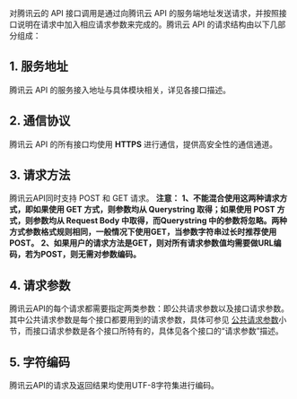 对腾讯云的 API 接口调用是通过向腾讯云 API 的服务端地址发送请求，并按照接口说明在请求中加入相应请求参数来完成的。腾讯云 API 的请求结构由以下几部分组成：

## 1. 服务地址
腾讯云 API 的服务接入地址与具体模块相关，详见各接口描述。

## 2. 通信协议
腾讯云 API 的所有接口均使用 **HTTPS** 进行通信，提供高安全性的通信通道。

## 3. 请求方法

腾讯云API同时支持 POST 和 GET 请求。
**注意：**
**1、不能混合使用这两种请求方式，即如果使用 GET 方式，则参数均从 Querystring 取得；如果使用 POST 方式，则参数均从 Request Body 中取得，而Querystring 中的参数将忽略。两种方式参数格式规则相同，一般情况下使用GET，当参数字符串过长时推荐使用POST。**
**2、如果用户的请求方法是GET，则对所有请求参数值均需要做URL编码，若为POST，则无需对参数编码。**

## 4. 请求参数
腾讯云API的每个请求都需要指定两类参数：即公共请求参数以及接口请求参数。其中公共请求参数是每个接口都要用到的请求参数，具体可参见 [公共请求参数](https://cloud.tencent.com/document/api/228/4473)小节，而接口请求参数是各个接口所特有的，具体见各个接口的“请求参数”描述。

## 5. 字符编码
腾讯云API的请求及返回结果均使用UTF-8字符集进行编码。
